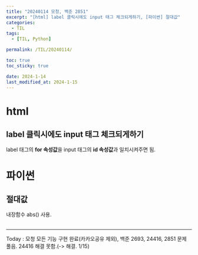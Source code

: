 ```yaml
---
title: "20240114 모청, 백준 2851"
excerpt: "[html] label 클릭시에도 input 태그 체크되게하기, [파이썬] 절대값"
categories:
  - TIL
tags:
  - [TIL, Python]

permalink: /TIL/20240114/

toc: true
toc_sticky: true

date: 2024-1-14
last_modified_at: 2024-1-15
---
```


# html
## label 클릭시에도 input 태그 체크되게하기
label 태그의 **for 속성값**을 input 태그의 **id 속성값**과 일치시켜주면 됨.

# 파이썬
## 절대값
내장함수 abs() 사용.
<br><br>

<hr>
Today : 모청 모든 기능 구현 완료(카카오공유 제외), 백준 2693, 24416, 2851 문제 풀음. 24416 해결 못함.(-> 해결. 1/15)
